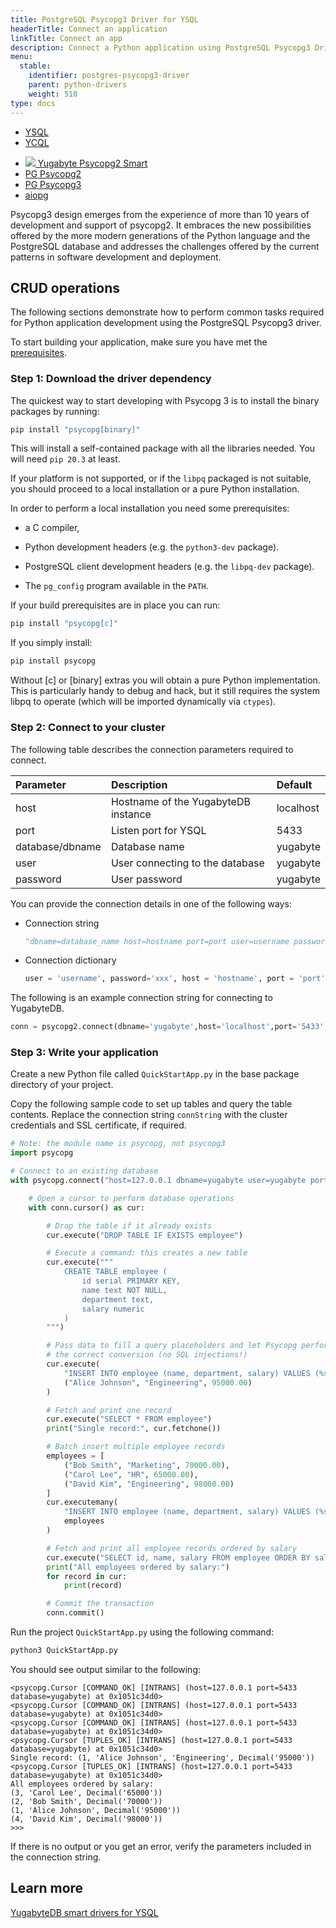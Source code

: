 ```yaml
---
title: PostgreSQL Psycopg3 Driver for YSQL
headerTitle: Connect an application
linkTitle: Connect an app
description: Connect a Python application using PostgreSQL Psycopg3 Driver for YSQL
menu:
  stable:
    identifier: postgres-psycopg3-driver
    parent: python-drivers
    weight: 510
type: docs
---
```


<ul class="nav nav-tabs-alt nav-tabs-yb">
  <li class="active">
    <a href="../yugabyte-psycopg2/" class="nav-link">
      YSQL
    </a>
  </li>
  <li>
    <a href="../ycql/" class="nav-link">
      YCQL
    </a>
  </li>
</ul>

<ul class="nav nav-tabs-alt nav-tabs-yb">

  <li >
    <a href="../yugabyte-psycopg2" class="nav-link">
      <img src="/icons/yugabyte.svg"></i>
      Yugabyte Psycopg2 Smart
    </a>
  </li>

  <li >
    <a href="../postgres-psycopg2" class="nav-link">
      <i class="icon-postgres" aria-hidden="true"></i>
      PG Psycopg2
    </a>
  </li>

  <li >
    <a href="../postgres-psycopg3" class="nav-link active">
      <i class="icon-postgres" aria-hidden="true"></i>
      PG Psycopg3
    </a>
  </li>

  <li >
    <a href="../aiopg" class="nav-link">
      <i class="icon-postgres" aria-hidden="true"></i>
      aiopg
    </a>
  </li>

</ul>

Psycopg3 design emerges from the experience of more than 10 years of development and support of psycopg2. It embraces the new possibilities offered by the more modern generations of the Python language and the PostgreSQL database and addresses the challenges offered by the current patterns in software development and deployment.

## CRUD operations

The following sections demonstrate how to perform common tasks required for Python application development using the PostgreSQL Psycopg3 driver.

To start building your application, make sure you have met the [prerequisites](../#prerequisites).

### Step 1: Download the driver dependency

The quickest way to start developing with Psycopg 3 is to install the binary packages by running:

```sh
pip install "psycopg[binary]"
```

This will install a self-contained package with all the libraries needed. You will need `pip 20.3` at least.

If your platform is not supported, or if the `libpq` packaged is not suitable, you should proceed to a local installation or a pure Python installation.

In order to perform a local installation you need some prerequisites:

- a C compiler,

- Python development headers (e.g. the `python3-dev` package).

- PostgreSQL client development headers (e.g. the `libpq-dev` package).

- The `pg_config` program available in the `PATH`.

If your build prerequisites are in place you can run:

```sh
pip install "psycopg[c]"
```

If you simply install:

```sh
pip install psycopg
```

Without [c] or [binary] extras you will obtain a pure Python implementation. This is particularly handy to debug and hack, but it still requires the system libpq to operate (which will be imported dynamically via `ctypes`).


### Step 2: Connect to your cluster

The following table describes the connection parameters required to connect.

| Parameter | Description | Default |
| :---------- | :---------- | :------ |
| host  | Hostname of the YugabyteDB instance | localhost
| port |  Listen port for YSQL | 5433
| database/dbname | Database name | yugabyte
| user | User connecting to the database | yugabyte
| password | User password | yugabyte

You can provide the connection details in one of the following ways:

- Connection string

  ```python
  "dbname=database_name host=hostname port=port user=username password=password"
  ```

- Connection dictionary

  ```python
  user = 'username', password='xxx', host = 'hostname', port = 'port', dbname = 'database_name'
  ```

The following is an example connection string for connecting to YugabyteDB.

```python
conn = psycopg2.connect(dbname='yugabyte',host='localhost',port='5433',user='yugabyte',password='yugabyte')
```

### Step 3: Write your application

Create a new Python file called `QuickStartApp.py` in the base package directory of your project.

Copy the following sample code to set up tables and query the table contents. Replace the connection string `connString` with the cluster credentials and SSL certificate, if required.

```python
# Note: the module name is psycopg, not psycopg3
import psycopg

# Connect to an existing database
with psycopg.connect("host=127.0.0.1 dbname=yugabyte user=yugabyte port=5433") as conn:

    # Open a cursor to perform database operations
    with conn.cursor() as cur:

        # Drop the table if it already exists
        cur.execute("DROP TABLE IF EXISTS employee")

        # Execute a command: this creates a new table
        cur.execute("""
            CREATE TABLE employee (
                id serial PRIMARY KEY,
                name text NOT NULL,
                department text,
                salary numeric
            )
        """)

        # Pass data to fill a query placeholders and let Psycopg perform
        # the correct conversion (no SQL injections!)
        cur.execute(
            "INSERT INTO employee (name, department, salary) VALUES (%s, %s, %s)",
            ("Alice Johnson", "Engineering", 95000.00)
        )

        # Fetch and print one record
        cur.execute("SELECT * FROM employee")
        print("Single record:", cur.fetchone())

        # Batch insert multiple employee records
        employees = [
            ("Bob Smith", "Marketing", 70000.00),
            ("Carol Lee", "HR", 65000.00),
            ("David Kim", "Engineering", 98000.00)
        ]
        cur.executemany(
            "INSERT INTO employee (name, department, salary) VALUES (%s, %s, %s)",
            employees
        )

        # Fetch and print all employee records ordered by salary
        cur.execute("SELECT id, name, salary FROM employee ORDER BY salary")
        print("All employees ordered by salary:")
        for record in cur:
            print(record)

        # Commit the transaction
        conn.commit()

```

Run the project `QuickStartApp.py` using the following command:

```python
python3 QuickStartApp.py
```

You should see output similar to the following:

```text
<psycopg.Cursor [COMMAND_OK] [INTRANS] (host=127.0.0.1 port=5433 database=yugabyte) at 0x1051c34d0>
<psycopg.Cursor [COMMAND_OK] [INTRANS] (host=127.0.0.1 port=5433 database=yugabyte) at 0x1051c34d0>
<psycopg.Cursor [COMMAND_OK] [INTRANS] (host=127.0.0.1 port=5433 database=yugabyte) at 0x1051c34d0>
<psycopg.Cursor [TUPLES_OK] [INTRANS] (host=127.0.0.1 port=5433 database=yugabyte) at 0x1051c34d0>
Single record: (1, 'Alice Johnson', 'Engineering', Decimal('95000'))
<psycopg.Cursor [TUPLES_OK] [INTRANS] (host=127.0.0.1 port=5433 database=yugabyte) at 0x1051c34d0>
All employees ordered by salary:
(3, 'Carol Lee', Decimal('65000'))
(2, 'Bob Smith', Decimal('70000'))
(1, 'Alice Johnson', Decimal('95000'))
(4, 'David Kim', Decimal('98000'))
>>> 
```

If there is no output or you get an error, verify the parameters included in the connection string.

## Learn more

[YugabyteDB smart drivers for YSQL](../../smart-drivers/)
